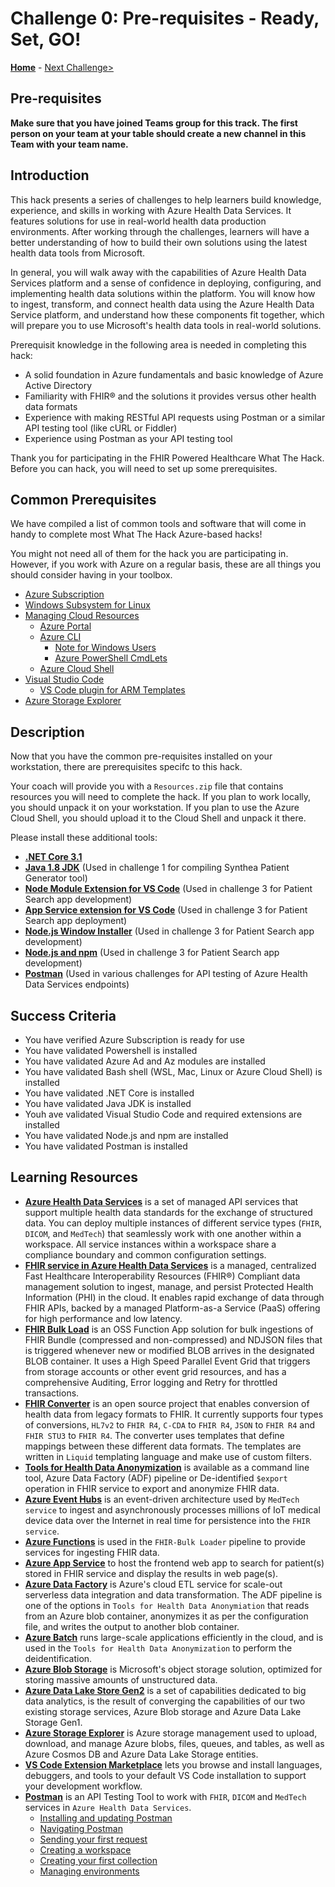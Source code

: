 # Challenge 0: Pre-requisites - Ready, Set, GO!

**[Home](../README.md)** - [Next Challenge>](./Challenge01.md)

## Pre-requisites

**Make sure that you have joined Teams group for this track.  The first person on your team at your table should create a new channel in this Team with your team name.**

## Introduction

This hack presents a series of challenges to help learners build knowledge, experience, and skills in working with Azure Health Data Services. It features solutions for use in real-world health data production environments. After working through the challenges, learners will have a better understanding of how to build their own solutions using the latest health data tools from Microsoft.

In general, you will walk away with the capabilities of Azure Health Data Services platform and a sense of confidence in deploying, configuring, and implementing health data solutions within the platform.  You will know how to ingest, transform, and connect health data using the Azure Health Data Service platform, and understand how these components fit together, which will prepare you to use Microsoft's health data tools in real-world solutions.

Prerequisit knowledge in the following area is needed in completing this hack:
- A solid foundation in Azure fundamentals and basic knowledge of Azure Active Directory
- Familiarity with FHIR® and the solutions it provides versus other health data formats
- Experience with making RESTful API requests using Postman or a similar API testing tool (like cURL or Fiddler)
- Experience using Postman as your API testing tool

Thank you for participating in the FHIR Powered Healthcare What The Hack. Before you can hack, you will need to set up some prerequisites.

## Common Prerequisites

We have compiled a list of common tools and software that will come in handy to complete most What The Hack Azure-based hacks!

You might not need all of them for the hack you are participating in. However, if you work with Azure on a regular basis, these are all things you should consider having in your toolbox.

- [Azure Subscription](../../000-HowToHack/WTH-Common-Prerequisites.md#azure-subscription)
- [Windows Subsystem for Linux](../../000-HowToHack/WTH-Common-Prerequisites.md#windows-subsystem-for-linux)
- [Managing Cloud Resources](../../000-HowToHack/WTH-Common-Prerequisites.md#managing-cloud-resources)
  - [Azure Portal](../../000-HowToHack/WTH-Common-Prerequisites.md#azure-portal)
  - [Azure CLI](../../000-HowToHack/WTH-Common-Prerequisites.md#azure-cli)
    - [Note for Windows Users](../../000-HowToHack/WTH-Common-Prerequisites.md#note-for-windows-users)
    - [Azure PowerShell CmdLets](../../000-HowToHack/WTH-Common-Prerequisites.md#azure-powershell-cmdlets)
  - [Azure Cloud Shell](../../000-HowToHack/WTH-Common-Prerequisites.md#azure-cloud-shell)
- [Visual Studio Code](../../000-HowToHack/WTH-Common-Prerequisites.md#visual-studio-code)
  - [VS Code plugin for ARM Templates](../../000-HowToHack/WTH-Common-Prerequisites.md#visual-studio-code-plugins-for-arm-templates)
- [Azure Storage Explorer](../../000-HowToHack/WTH-Common-Prerequisites.md#azure-storage-explorer)

## Description

Now that you have the common pre-requisites installed on your workstation, there are prerequisites specifc to this hack.

Your coach will provide you with a `Resources.zip` file that contains resources you will need to complete the hack. If you plan to work locally, you should unpack it on your workstation. If you plan to use the Azure Cloud Shell, you should upload it to the Cloud Shell and unpack it there.

Please install these additional tools:

- **[.NET Core 3.1](https://dotnet.microsoft.com/download/dotnet-core/3.1)**
- **[Java 1.8 JDK](https://www.oracle.com/java/technologies/javase/javase-jdk8-downloads.html)** (Used in challenge 1 for compiling Synthea Patient Generator tool)
- **[Node Module Extension for VS Code](https://code.visualstudio.com/docs/nodejs/extensions)** (Used in challenge 3 for Patient Search app development)
- **[App Service extension for VS Code](https://marketplace.visualstudio.com/items?itemName=ms-azuretools.vscode-azureappservice)** (Used in challenge 3 for Patient Search app deployment)
- **[Node.js Window Installer](https://nodejs.org/en/download/)** (Used in challenge 3 for Patient Search app development)
- **[Node.js and npm](https://docs.npmjs.com/downloading-and-installing-node-js-and-npm)** (Used in challenge 3 for Patient Search app development)
- **[Postman](https://www.getpostman.com)** (Used in various challenges for API testing of Azure Health Data Services endpoints)

## Success Criteria

- You have verified Azure Subscription is ready for use
- You have validated Powershell is installed
- You have validated Azure Ad and Az modules are installed
- You have validated Bash shell (WSL, Mac, Linux or Azure Cloud Shell) is installed
- You have validated .NET Core is installed
- You have validated Java JDK is installed
- Youh ave validated Visual Studio Code and required extensions are installed
- You have validated Node.js and npm are installed
- You have validated Postman is installed

## Learning Resources

- **[Azure Health Data Services](https://docs.microsoft.com/en-us/azure/healthcare-apis/healthcare-apis-overview)** is a set of managed API services that support multiple health data standards for the exchange of structured data. You can deploy multiple instances of different service types (`FHIR`, `DICOM`, and `MedTech`) that seamlessly work with one another within a workspace.  All service instances within a workspace share a compliance boundary and common configuration settings.
- **[FHIR service in Azure Health Data Services](https://docs.microsoft.com/en-us/azure/healthcare-apis/fhir/)** is a managed, centralized Fast Healthcare Interoperability Resources (FHIR®) Compliant data management solution to ingest, manage, and persist Protected Health Information (PHI) in the cloud.  It enables rapid exchange of data through FHIR APIs, backed by a managed Platform-as-a Service (PaaS) offering for high performance and low latency.  
- **[FHIR Bulk Load](https://github.com/microsoft/fhir-loader)** is an OSS Function App solution for bulk ingestions of FHIR Bundle (compressed and non-compressed) and NDJSON files that is triggered whenever new or modified BLOB arrives in the designated BLOB container.  It uses a High Speed Parallel Event Grid that triggers from storage accounts or other event grid resources, and has a comprehensive Auditing, Error logging and Retry for throttled transactions.
- **[FHIR Converter](https://github.com/microsoft/FHIR-Converter)** is an open source project that enables conversion of health data from legacy formats to FHIR.  It currently supports four types of conversions, `HL7v2` to `FHIR R4`, `C-CDA` to `FHIR R4`, `JSON` to `FHIR R4` and `FHIR STU3` to `FHIR R4`. The converter uses templates that define mappings between these different data formats. The templates are written in `Liquid` templating language and make use of custom filters.
- **[Tools for Health Data Anonymization](https://github.com/microsoft/Tools-for-Health-Data-Anonymization/blob/master/docs/FHIR-anonymization.md)** is available as a command line tool, Azure Data Factory (ADF) pipeline or De-identified `$export` operation in FHIR service to export and anonymize FHIR data.
- **[Azure Event Hubs](https://docs.microsoft.com/en-us/azure/event-hubs/event-hubs-about)** is an event-driven architecture used by `MedTech service` to ingest and asynchronously processes millions of IoT medical device data over the Internet in real time for persistence into the `FHIR service`.
- **[Azure Functions](https://docs.microsoft.com/en-us/azure/azure-functions/functions-overview)** is used in the `FHIR-Bulk Loader` pipeline to provide services for ingesting FHIR data.
- **[Azure App Service](https://docs.microsoft.com/en-us/azure/app-service/overview)** to host the frontend web app to search for patient(s) stored in FHIR service and display the results in web page(s).
- **[Azure Data Factory](https://docs.microsoft.com/en-us/azure/data-factory/)** is Azure's cloud ETL service for scale-out serverless data integration and data transformation.  The ADF pipeline is one of the options in `Tools for Health Data Anonymiation` that reads from an Azure blob container, anonymizes it as per the configuration file, and writes the output to another blob container.
- **[Azure Batch](https://docs.microsoft.com/en-us/azure/batch/)** runs large-scale applications efficiently in the cloud, and is used in the `Tools for Health Data Anonymization` to perform the deidentification.
- **[Azure Blob Storage](https://docs.microsoft.com/en-us/azure/storage/blobs/storage-blobs-introduction)** is Microsoft's object storage solution, optimized for storing massive amounts of unstructured data. 
- **[Azure Data Lake Store Gen2](https://docs.microsoft.com/en-us/azure/storage/blobs/data-lake-storage-introduction)** is a set of capabilities dedicated to big data analytics, is the result of converging the capabilities of our two existing storage services, Azure Blob storage and Azure Data Lake Storage Gen1.
- **[Azure Storage Explorer](https://azure.microsoft.com/en-us/features/storage-explorer/)** is Azure storage management used to upload, download, and manage Azure blobs, files, queues, and tables, as well as Azure Cosmos DB and Azure Data Lake Storage entities.
- **[VS Code Extension Marketplace](https://code.visualstudio.com/docs/editor/extension-gallery)** lets you browse and install languages, debuggers, and tools to your default VS Code installation to support your development workflow.
- **[Postman](https://learning.postman.com/docs/getting-started/introduction/)** is an API Testing Tool to work with `FHIR`, `DICOM` and `MedTech` services in `Azure Health Data Services`.
  - [Installing and updating Postman](https://learning.postman.com/docs/getting-started/installation-and-updates/)
  - [Navigating Postman](https://learning.postman.com/docs/getting-started/navigating-postman/)
  - [Sending your first request](https://learning.postman.com/docs/getting-started/sending-the-first-request/)
  - [Creating a workspace](https://learning.postman.com/docs/getting-started/creating-your-first-workspace/)
  - [Creating your first collection](https://learning.postman.com/docs/getting-started/creating-the-first-collection/)
  - [Managing environments](https://learning.postman.com/docs/sending-requests/managing-environments/)

